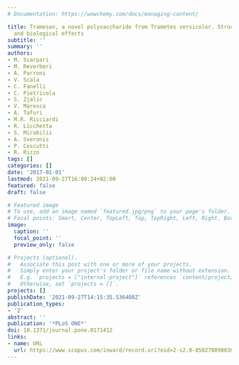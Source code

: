 ```yaml
---
# Documentation: https://wowchemy.com/docs/managing-content/

title: Tramesan, a novel polysaccharide from Trametes versicolor. Structural characterization
  and biological effects
subtitle: ''
summary: ''
authors:
- M. Scarpari
- M. Reverberi
- A. Parroni
- V. Scala
- C. Fanelli
- C. Pietricola
- S. Zjalic
- V. Maresca
- A. Tafuri
- M.R. Ricciardi
- R. Licchetta
- S. Mirabilii
- A. Sveronis
- P. Cescutti
- R. Rizzo
tags: []
categories: []
date: '2017-01-01'
lastmod: 2021-09-27T16:09:24+02:00
featured: false
draft: false

# Featured image
# To use, add an image named `featured.jpg/png` to your page's folder.
# Focal points: Smart, Center, TopLeft, Top, TopRight, Left, Right, BottomLeft, Bottom, BottomRight.
image:
  caption: ''
  focal_point: ''
  preview_only: false

# Projects (optional).
#   Associate this post with one or more of your projects.
#   Simply enter your project's folder or file name without extension.
#   E.g. `projects = ["internal-project"]` references `content/project/deep-learning/index.md`.
#   Otherwise, set `projects = []`.
projects: []
publishDate: '2021-09-27T14:15:35.536408Z'
publication_types:
- '2'
abstract: ''
publication: '*PLoS ONE*'
doi: 10.1371/journal.pone.0171412
links:
- name: URL
  url: https://www.scopus.com/inward/record.uri?eid=2-s2.0-85027889803&doi=10.1371%2fjournal.pone.0171412&partnerID=40&md5=b1f2bbcf44bb20d13578453b44b9b46f
---
```

